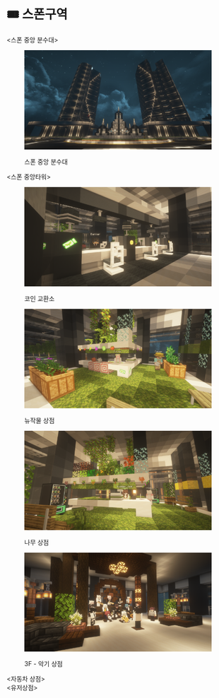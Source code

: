 # 🎟️ 스폰구역

<스폰 중앙 분수대>

<figure><img src="../../../.gitbook/assets/2022-08-15_00.18.16 (1).png" alt=""><figcaption><p>스폰 중앙 분수대</p></figcaption></figure>

<스폰 중앙타워>

<figure><img src="../../../.gitbook/assets/2022-08-15_00.51.12.png" alt=""><figcaption><p>코인 교환소</p></figcaption></figure>

<figure><img src="../../../.gitbook/assets/2022-08-15_00.50.45.png" alt=""><figcaption><p>뉴작물 상점</p></figcaption></figure>

<figure><img src="../../../.gitbook/assets/2022-08-15_00.51.39.png" alt=""><figcaption><p>나무 상점</p></figcaption></figure>

<figure><img src="../../../.gitbook/assets/2022-08-31_17.25.17 (1).png" alt=""><figcaption><p>3F - 악기 상점</p></figcaption></figure>

<자동차 상점>\
<유저상점>
